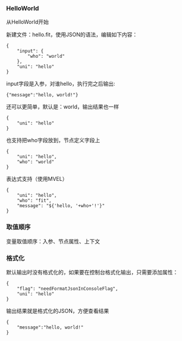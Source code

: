 ### HelloWorld
从HelloWorld开始

新建文件：hello.fit，使用JSON的语法，编辑如下内容：
```
{
    "input": {
        "who": "world"
    },
    "uni": "hello"
}
```
input字段是入参，对谁hello，执行完之后输出:
```
{"message":"hello, world!"}
```

还可以更简单，默认是：world，输出结果也一样

```
{
    "uni": "hello"
}
```

也支持把who字段放到，节点定义字段上
```
{
    "uni": "hello",
    "who": "world"
}
```

表达式支持（使用MVEL）

```
{
    "uni": "hello",
    "who": "fit",
    "message": "${'hello, '+who+'!'}"
}
```

### 取值顺序
变量取值顺序：入参、节点属性、上下文

### 格式化
默认输出时没有格式化的，如果要在控制台格式化输出，只需要添加属性：
```
{
    "flag": "needFormatJsonInConsoleFlag",
    "uni": "hello"
}
```
输出结果就是格式化的JSON，方便查看结果
```
{
	"message":"hello, world!"
}
```
